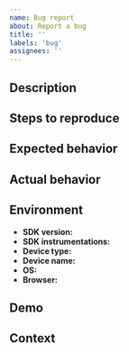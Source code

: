 ```yaml
---
name: Bug report
about: Report a bug
title: ''
labels: 'bug'
assignees: ''
---
```


## Description

<!-- Add a clear and concise description of what the bug is. -->
<!-- Example -->
<!-- Capturing metrics manually does not work properly. -->

## Steps to reproduce

<!-- Example -->
<!-- 1. Add Faro to the project -->
<!-- 2. Send a metric manually using the Faro API -->
<!-- 3. ... -->

## Expected behavior

<!-- Add a clear and concise description of what is expected to happen. -->
<!-- Example -->
<!-- The following metric should be captured ... -->

## Actual behavior

<!-- Add a clear and concise description of what is happening. -->
<!-- Example -->
<!-- Metric ... does not get captured. -->

## Environment

- **SDK version:**
- **SDK instrumentations:**
- **Device type:**
- **Device name:**
- **OS:**
- **Browser:**

<!-- Example -->
<!-- - **SDK version:** 1.0.0 -->
<!-- - **SDK instrumentations:** Web SDK, Web Tracing, React -->
<!-- - **Device type:** desktop, tablet, mobile -->
<!-- - **Device name:** MacBook Pro 13", iPhone 6, Samsung Galaxy S20 -->
<!-- - **OS:** macOS Ventura, Windows 11 -->
<!-- - **Browser:** Chrome 106, Safari 11 -->

## Demo

<!-- Optional -->
<!-- Add screenshots or videos to help explain the problem. -->

## Context

<!-- Optional -->
<!-- Add any additional context: links etc. -->
